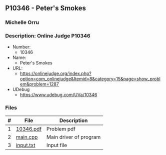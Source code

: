 ## P10346 - Peter's Smokes
### Michelle Orru
### Description: Online Judge P10346

- Number:
  - 10346
- Name:
  - Peter's Smokes
- URL:
  - https://onlinejudge.org/index.php?option=com_onlinejudge&Itemid=8&category=15&page=show_problem&problem=1287
- UDebug
  - https://www.udebug.com/UVa/10346

### Files

|   #   | File     | Description                      |
| :---: | -------- | -------------------------------- |
|   1   | [10346.pdf](https://github.com/michelle083/4883_ProgTech/blob/main/Assignments/A04/P10346/10346.pdf) |  Problem pdf  |
|   2   | [main.cpp](https://github.com/michelle083/4883_ProgTech/blob/main/Assignments/A04/P10346/main.cpp) | Main driver of program |
|   3   | [input.txt](https://github.com/michelle083/4883_ProgTech/blob/main/Assignments/A04/P10346/input.txt) | Input file |


